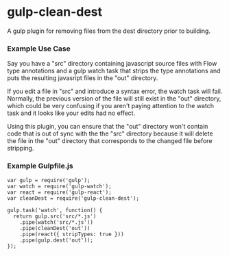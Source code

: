 gulp-clean-dest
===============

A gulp plugin for removing files from the dest directory prior to building.

### Example Use Case

Say you have a "src" directory containing javascript source files with Flow type annotations and a gulp watch task that strips the type annotations and puts the resulting javasript files in the "out" directory.

If you edit a file in "src" and introduce a syntax error, the watch task will fail. Normally, the previous version of the file will still exist in the "out" directory, which could be very confusing if you aren't paying attention to the watch task and it looks like your edits had no effect.

Using this plugin, you can ensure that the "out" directory won't contain code that is out of sync with the the "src" directory because it will delete the file in the "out" directory that corresponds to the changed file before stripping.

### Example Gulpfile.js

    var gulp = require('gulp');
    var watch = require('gulp-watch');
    var react = require('gulp-react');
    var cleanDest = require('gulp-clean-dest');

    gulp.task('watch', function() {
      return gulp.src('src/*.js')
        .pipe(watch('src/*.js'))
        .pipe(cleanDest('out'))
        .pipe(react({ stripTypes: true }))
        .pipe(gulp.dest('out'));
    });
